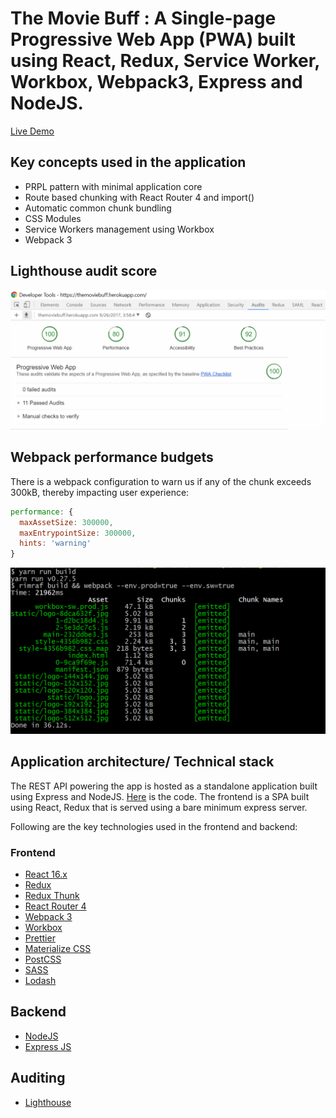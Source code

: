 # The Movie Buff : A Single-page Progressive Web App (PWA) built using React, Redux, Service Worker, Workbox, Webpack3, Express and NodeJS.

[Live Demo](https://themoviebuff.herokuapp.com/ "The Movie Buff")

## Key concepts used in the application
+ PRPL pattern with minimal application core
+ Route based chunking with React Router 4 and import()
+ Automatic common chunk bundling
+ CSS Modules
+ Service Workers management using Workbox
+ Webpack 3

## Lighthouse audit score
![Screenshot of Lighthouse audit](/docs/lighthouse_audit.PNG)

## Webpack performance budgets
There is a webpack configuration to warn us if any of the chunk exceeds 300kB, thereby impacting user experience:
```javascript
performance: {
  maxAssetSize: 300000,
  maxEntrypointSize: 300000,
  hints: 'warning'
}
```
![Screenshot of Performance Budget](/docs/performance_budgets.PNG)

## Application architecture/ Technical stack
The REST API powering the app is hosted as a standalone application built using Express and NodeJS. [Here](https://github.com/RajaPradhan/moviebuff-api) is the code. The frontend is a SPA built using React, Redux that is served using
a bare minimum express server.

Following are the key technologies used in the frontend and backend:

### Frontend
+ [React 16.x](https://facebook.github.io/react/)
+ [Redux](http://redux.js.org/)
+ [Redux Thunk](https://github.com/gaearon/redux-thunk)
+ [React Router 4](https://reacttraining.com/react-router/)
+ [Webpack 3](https://webpack.js.org/)
+ [Workbox](https://workboxjs.org/)
+ [Prettier](https://github.com/prettier/prettier)
+ [Materialize CSS](http://materializecss.com/)
+ [PostCSS](http://postcss.org/)
+ [SASS](http://sass-lang.com/)
+ [Lodash](https://lodash.com/)

## Backend
+ [NodeJS](https://nodejs.org/)
+ [Express JS](https://expressjs.com/)

## Auditing
+ [Lighthouse](https://developers.google.com/web/tools/lighthouse/)
